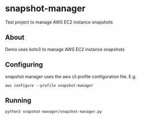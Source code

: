 # snapshot-manager

Test project to manage AWS EC2 instance snapshots

## About

Demo uses boto3 to manage AWS EC2 instance snapshots


## Configuring

snapshot manager uses the aws cli profile configuration file. 
E.g.

`aws configure --profile snapshot-manager`

## Running

`python3 snapshot-manager/snapshot-manager.py`